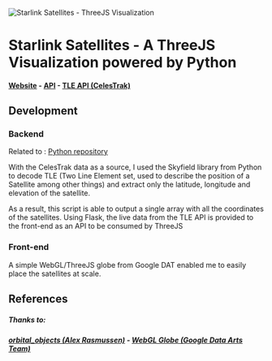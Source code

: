 ![Starlink Satellites - ThreeJS Visualization](https://i.imgur.com/QwQAD16.png)

# Starlink Satellites - A ThreeJS Visualization powered by Python

#### [Website](https://starlink-tracker-20c00.web.app "Website") - [API](https://dashboard.heroku.com/apps/starlink-tracker "API") - [TLE API (CelesTrak)](https://www.celestrak.com/NORAD/elements/starlink.txt "TLE API")
## Development

### Backend
Related to : [Python repository](https://github.com/NgyAnthony/skyfield_starlink "Python repository")

With the CelesTrak data as a source, I used the Skyfield library from Python to decode TLE (Two Line Element set, used to describe the position of a Satellite among other things) and extract only the latitude, longitude and elevation of the satellite.

As a result, this script is able to output a single array with all the coordinates of the satellites. Using Flask, the live data from the TLE API is provided to the front-end as an API to be consumed by ThreeJS

### Front-end
A simple WebGL/ThreeJS globe from Google DAT enabled me to easily place the satellites at scale.

## References
##### **Thanks to:**
##### [orbital_objects (Alex Rasmussen)](https://github.com/alexras/orbital_objects/ " orbital_objects (Alex Rasmussen)") - [WebGL Globe (Google Data Arts Team)](https://github.com/dataarts/webgl-globe "WebGL Globe (Google Data Arts Team)")
